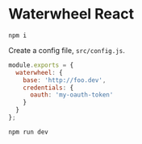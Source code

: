 # Waterwheel React

```
npm i
```

Create a config file, `src/config.js`.

```js
module.exports = {
  waterwheel: {
    base: 'http://foo.dev',
    credentials: {
      oauth: 'my-oauth-token'
    }
  }
};
```

```
npm run dev
```

